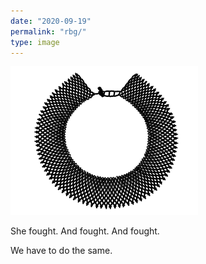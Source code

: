 ```yaml
---
date: "2020-09-19"
permalink: "rbg/"
type: image
---
```


![A picture of Ruth Bader Ginsberg's collar, in black.](/images/rbg_necklace.png)

She fought. And fought. And fought.

We have to do the same.